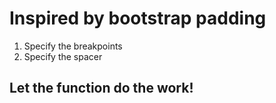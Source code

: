 # Inspired by bootstrap padding

1. Specify the breakpoints
2. Specify the spacer

## Let the function do the work!
